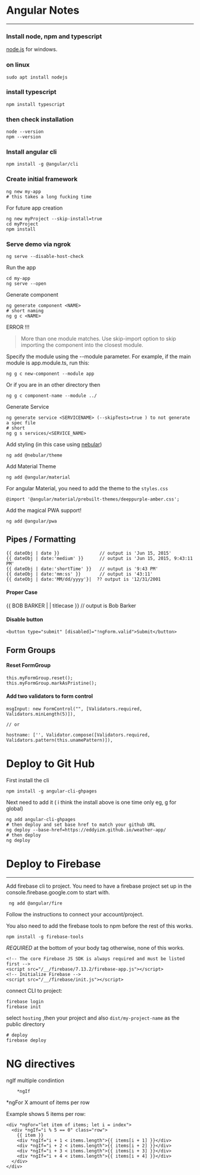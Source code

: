 # Angular Notes  
---  

### Install node, npm and typescript

[node.js](https://node.js) for windows.

### on linux  

	sudo apt install nodejs  

### install typescript  

    npm install typescript

### then check installation  

    node --version
    npm --version


### Install angular cli  

	npm install -g @angular/cli  

### Create initial framework  
	
	ng new my-app  
  	# this takes a long fucking time

For future app creation 

```
ng new myProject --skip-install=true
cd myProject
npm install
```
    
### Serve demo via ngrok 

`ng serve --disable-host-check`

Run the app	

	cd my-app
	ng serve --open
	

Generate component  

    ng generate component <NAME>
    # short naming  
    ng g c <NAME>

ERROR !!!  
> More than one module matches. Use skip-import option to skip importing the component into the closest module.

Specify the module using the --module parameter. For example, if the main module is app.module.ts, run this:  


	ng g c new-component --module app
	
Or if you are in an other directory then  

	ng g c component-name --module ../

Generate Service  

	ng generate service <SERVICENAME> (--skipTests=true ) to not generate a spec file
	# short 
	ng g s services/<SERVICE_NAME> 

Add styling  (in this case using [nebular](https://akveo.github.io/nebular/))   

		
    ng add @nebular/theme

Add Material Theme  

  	ng add @angular/material


For angular Material, you need to add the theme to the `styles.css`  

	@import '@angular/material/prebuilt-themes/deeppurple-amber.css';

Add the magical PWA support!   

    ng add @angular/pwa
     
    
## Pipes / Formatting

```
{{ dateObj | date }}               // output is 'Jun 15, 2015'
{{ dateObj | date:'medium' }}      // output is 'Jun 15, 2015, 9:43:11 PM'
{{ dateObj | date:'shortTime' }}   // output is '9:43 PM'
{{ dateObj | date:'mm:ss' }}       // output is '43:11'
{{ dateObj | date:'MM/dd/yyyy'}|  ?? output is '12/31/2001
```

#### Proper Case

{{ BOB BARKER | | titlecase }} // output is Bob Barker

#### Disable button  	

	<button type="submit" [disabled]="!ngForm.valid">Submit</button>

## Form Groups

#### Reset FormGroup  

    this.myFormGroup.reset();
    this.myFormGroup.markAsPristine();

#### Add two validators to form control   

    msgInput: new FormControl("", [Validators.required, Validators.minLength(5)]),
    
    // or 
    
    hostname: ['', Validator.compose([Validators.required, Validators.pattern(this.unamePattern)]),  
    

# Deploy to Git Hub 

First install the cli  

    npm install -g angular-cli-ghpages
    
Next need to add it ( i think the install above is one time only eg, g for global)  

    ng add angular-cli-ghpages
    # then deploy and set base href to match your github URL 
    ng deploy --base-href=https://eddyizm.github.io/weather-app/
    # then deploy
    ng deploy

# Deploy to Firebase  
---

Add firebase cli to project. You need to have a firebase project set up in the console.firebase.google.com to start with.   

     ng add @angular/fire

Follow the instructions to connect your account/project.   

You also need to add the firebase tools to npm before the rest of this works.  

    npm install -g firebase-tools

*REQUIRED* at the bottom of your body tag otherwise, none of this works.

    <!-- The core Firebase JS SDK is always required and must be listed first -->
    <script src="/__/firebase/7.13.2/firebase-app.js"></script>
    <!-- Initialize Firebase -->
    <script src="/__/firebase/init.js"></script>

connect CLI to project:   

    firebase login
    firebase init

select `hosting` ,then your project and also `dist/my-project-name` as the public directory

    # deploy
    firebase deploy

# NG directives

ngIf multiple condintion
```
	*ngIf 
```

*ngFor X amount of items per row

Example shows 5 items per row:

```
<div *ngFor="let item of items; let i = index">
  <div *ngIf="i % 5 == 0" class="row">
    {{ item }}
    <div *ngIf="i + 1 < items.length">{{ items[i + 1] }}</div>
    <div *ngIf="i + 2 < items.length">{{ items[i + 2] }}</div>
    <div *ngIf="i + 3 < items.length">{{ items[i + 3] }}</div>
    <div *ngIf="i + 4 < items.length">{{ items[i + 4] }}</div>
  </div>
</div>
```	